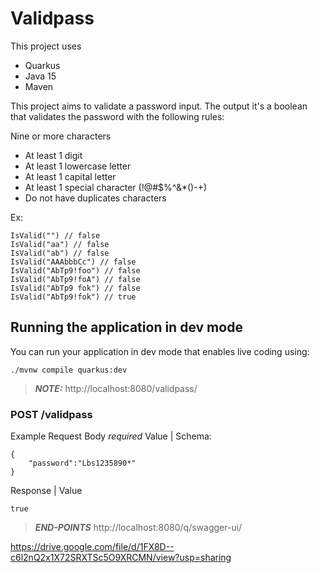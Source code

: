 # Validpass

This project uses 
- Quarkus
- Java 15
- Maven 

This project aims to validate a password input.
The output it's a boolean that validates the password with the following rules:

Nine or more characters
- At least 1 digit
- At least 1 lowercase letter
- At least 1 capital letter
- At least 1 special character (!@#$%^&*()-+)
- Do not have duplicates characters

Ex:
```
IsValid("") // false  
IsValid("aa") // false  
IsValid("ab") // false  
IsValid("AAAbbbCc") // false  
IsValid("AbTp9!foo") // false  
IsValid("AbTp9!foA") // false
IsValid("AbTp9 fok") // false
IsValid("AbTp9!fok") // true
```

## Running the application in dev mode

You can run your application in dev mode that enables live coding using:
```shell script
./mvnw compile quarkus:dev
```

> **_NOTE:_**  http://localhost:8080/validpass/

### POST /validpass
Example
Request Body *required*
Value | Schema:
```
{
    "password":"Lbs1235890*"
}
```
Response | Value
```
true
```


> **_END-POINTS_** http://localhost:8080/q/swagger-ui/

https://drive.google.com/file/d/1FX8D--c6l2nQ2x1X72SRXTSc5O9XRCMN/view?usp=sharing

